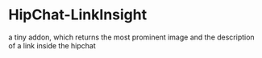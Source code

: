 # HipChat-LinkInsight
a tiny addon, which returns the most prominent image and the description of a link inside the hipchat
